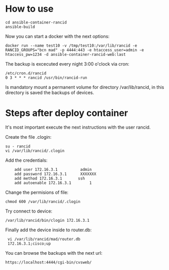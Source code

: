 # How to use
```
cd ansible-container-rancid
ansible-build
```

Now you can start a docker with the next options:
```
docker run --name test10 -v /tmp/test10:/var/lib/rancid -e RANCID_GROUPS="bcn mad" -p 4444:443 -e htaccess_user=admin -e htaccess_pw=1234 -d ansible-container-rancid-web:last
```

The backup is excecuted every night 3:00 o'clock via cron:
```
/etc/cron.d/rancid
0 3 * * * rancid /usr/bin/rancid-run
```
Is mandatory mount a permanent volume for directory /var/lib/rancid, in this directory is saved the backups of devices.



# Steps after deploy container

It's most important execute the next instructions with the user rancid.

Create the file .clogin:
```
su - rancid
vi /var/lib/rancid/.clogin
```
Add the credentials:
```
	add user 172.16.3.1          admin
	add password 172.16.3.1      XXXXXXX
	add method 172.16.3.1       ssh
	add autoenable 172.16.3.1        1
  ```
  
  Change the permisions of file:
  ```
  chmod 600 /var/lib/rancid/.clogin
  ```
  Try connect to device:
  ```
  /var/lib/rancid/bin/clogin 172.16.3.1
  ```
  Finally add the device inside to router.db:
  ```
   vi /var/lib/rancid/mad/router.db
   172.16.3.1;cisco;up
   ```
   
   You can browse the backups with the next url:
   ```
   https://localhost:4444/cgi-bin/cvsweb/
   ```
